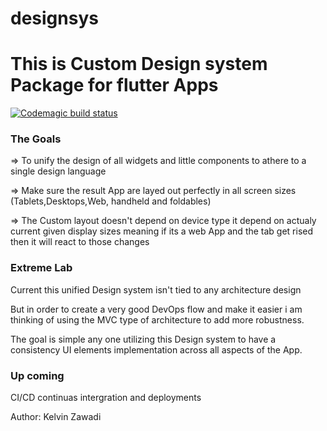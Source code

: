 # designsys

<h1>  This is Custom Design system Package for flutter Apps  </h1>
  
   [![Codemagic build status](https://api.codemagic.io/apps/6149c2552d7e14cfd442757c/6149c2552d7e14cfd442757b/status_badge.svg)](https://codemagic.io/apps/6149c2552d7e14cfd442757c/6149c2552d7e14cfd442757b/latest_build)

   <h3> The Goals </h3>

=> To unify the design of all widgets and little components to athere to a single design language       

=> Make sure the result App are layed out perfectly in all screen sizes (Tablets,Desktops,Web,  handheld<normal phones> and foldables)

=> The Custom layout doesn't depend on device type it depend on actualy current given display sizes
   meaning if its a web App and the tab get rised then it will react to those changes 



   <h3>  Extreme Lab </h3>

Current this unified Design system isn't tied to any architecture design 

But in order to create a very good DevOps flow and make it easier i am thinking of using the MVC type of architecture to add more robustness.

The goal is simple any one utilizing this Design system to have a consistency UI elements implementation across all aspects of the App.

   <h3> Up coming </h3>

   CI/CD  continuas intergration and deployments


<!-- 
   [![Codemagic build status](https://api.codemagic.io/apps/6149c2552d7e14cfd442757c/6149c2552d7e14cfd442757b/status_badge.svg)](https://codemagic.io/apps/6149c2552d7e14cfd442757c/6149c2552d7e14cfd442757b/latest_build) -->




Author: Kelvin Zawadi
